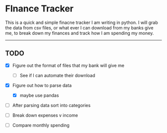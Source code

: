 # **FInance Tracker**

This is a quick and simple finacne tracker I am writing in python.
I will grab the data from csv files, or what ever I can download from my banks give me, to break down my finances and track how I am spending my money.

---

## TODO
- [x] Figure out the format of files that my bank will give me
    - [ ] See if I can automate their download
- [x] Figure out how to parse data
    - [x] maybe use pandas
- [ ] After parsing data sort into categories
- [ ] Break down expenses v income
- [ ] Compare monthly spending


